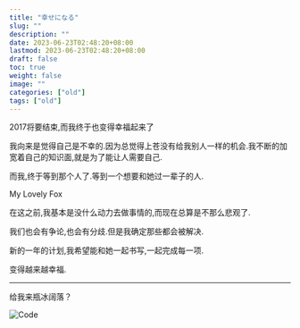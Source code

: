 ```yaml
---
title: "幸せになる"
slug: ""
description: ""
date: 2023-06-23T02:48:20+08:00
lastmod: 2023-06-23T02:48:20+08:00
draft: false
toc: true
weight: false
image: ""
categories: ["old"]
tags: ["old"]
---
```

2017将要结束,而我终于也变得幸福起来了

我向来是觉得自己是不幸的.因为总觉得上苍没有给我别人一样的机会.我不断的加宽着自己的知识面,就是为了能让人需要自己.

而我,终于等到那个人了.等到一个想要和她过一辈子的人.

My Lovely Fox

在这之前,我基本是没什么动力去做事情的,而现在总算是不那么悲观了.

我们也会有争论,也会有分歧.但是我确定那些都会被解决.

新的一年的计划,我希望能和她一起书写,一起完成每一项.

变得越来越幸福.

----------
给我来瓶冰阔落？

![Code](alipay.jpg)